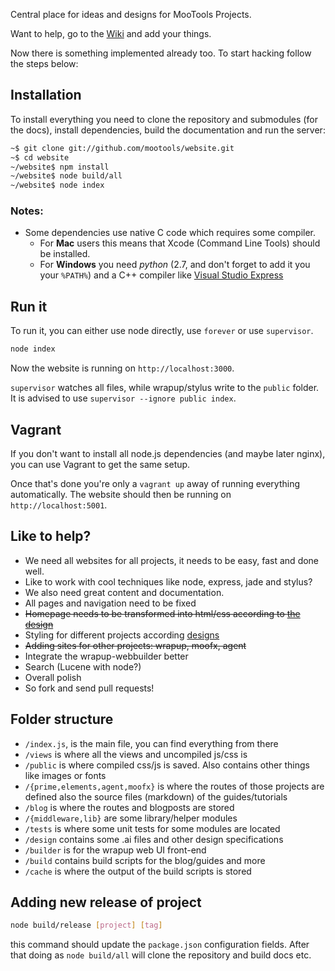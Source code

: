 Central place for ideas and designs for MooTools Projects.

Want to help, go to the [Wiki](https://github.com/mootools/website/wiki) and add your things.

Now there is something implemented already too. To start hacking follow the steps below:

## Installation

To install everything you need to clone the repository and submodules (for the docs), install dependencies, build the documentation and run the server:

```bash
~$ git clone git://github.com/mootools/website.git
~$ cd website
~/website$ npm install
~/website$ node build/all
~/website$ node index
```

### Notes:

- Some dependencies use native C code which requires some compiler.
  - For **Mac** users this means that Xcode (Command Line Tools) should be installed.
  - For **Windows** you need *python* (2.7, and don't forget to add it you your `%PATH%`) and a C++ compiler like [Visual Studio Express](http://www.microsoft.com/visualstudio/eng/downloads#d-express-windows-desktop)

## Run it

To run it, you can either use node directly, use `forever` or use `supervisor`.

```bash
node index
```

Now the website is running on `http://localhost:3000`.

`supervisor` watches all files, while wrapup/stylus write to the `public`
folder. It is advised to use `supervisor --ignore public index`.

## Vagrant

If you don't want to install all node.js dependencies (and maybe later nginx),
you can use Vagrant to get the same setup.

Once that's done you're only a `vagrant up` away of running everything
automatically. The website should then be running on `http://localhost:5001`.

## Like to help?

* We need all websites for all projects, it needs to be easy, fast and done well.
* Like to work with cool techniques like node, express, jade and stylus?
* We also need great content and documentation.
* All pages and navigation need to be fixed
* <del>Homepage needs to be transformed into html/css according to [the design](https://github.com/mootools/website/tree/master/design)</del>
* Styling for different projects according [designs](https://github.com/mootools/website/tree/master/design)
* <del>Adding sites for other projects: wrapup, moofx, agent</del>
* Integrate the wrapup-webbuilder better
* Search (Lucene with node?)
* Overall polish
* So fork and send pull requests!

## Folder structure

- `/index.js`, is the main file, you can find everything from there
- `/views` is where all the views and uncompiled js/css is
- `/public` is where compiled css/js is saved. Also contains other things like
  images or fonts
- `/{prime,elements,agent,moofx}` is where the routes of those projects are
  defined also the source files (markdown) of the guides/tutorials
- `/blog` is where the routes and blogposts are stored
- `/{middleware,lib}` are some library/helper modules
- `/tests` is where some unit tests for some modules are located
- `/design` contains some .ai files and other design specifications
- `/builder` is for the wrapup web UI front-end
- `/build` contains build scripts for the blog/guides and more
- `/cache` is where the output of the build scripts is stored

## Adding new release of project

```bash
node build/release [project] [tag]
```

this command should update the `package.json` configuration fields. After that
doing as `node build/all` will clone the repository and build docs etc.
